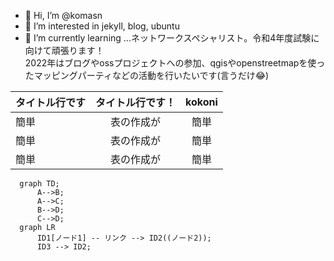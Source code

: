 - 👋 Hi, I’m @komasn
- 👀 I’m interested in jekyll, blog, ubuntu
- 🌱 I’m currently learning ...ネットワークスペシャリスト。令和4年度試験に向けて頑張ります！  
2022年はブログやossプロジェクトへの参加、qgisやopenstreetmapを使ったマッピングパーティなどの活動を行いたいです(言うだけ😂)

|タイトル行です|タイトル行です！|kokoni|
| :--- | :---: |:---:|
|簡単|表の作成が|簡単|
|簡単|表の作成が|簡単|
|簡単|表の作成が|簡単|

```mermaid
  graph TD;
      A-->B;
      A-->C;
      B-->D;
      C-->D;
  graph LR
      ID1[ノード1] -- リンク --> ID2((ノード2));
      ID3 --> ID2;
```
